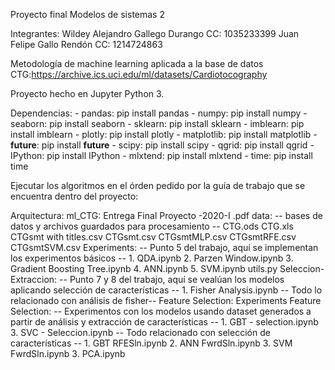 Proyecto final Modelos de sistemas 2 

Integrantes:
    Wildey Alejandro Gallego Durango CC: 1035233399
    Juan Felipe Gallo Rendón CC: 1214724863

Metodología de machine learning aplicada a la base de datos CTG:https://archive.ics.uci.edu/ml/datasets/Cardiotocography

Proyecto hecho en Jupyter Python 3.

Dependencias:
    - pandas: pip install pandas
    - numpy: pip install numpy
    - seaborn: pip install seaborn
    - sklearn: pip install sklearn
    - imblearn: pip install imblearn
    - plotly: pip install plotly
    - matplotlib: pip install matplotlib
    - __future__: pip install __future__
    - scipy: pip install scipy
    - qgrid: pip install qgrid
    - IPython: pip install IPython
    - mlxtend: pip install mlxtend
    - time: pip install time

Ejecutar los algoritmos en el órden pedido por la guía de trabajo que se encuentra dentro del proyecto: 

Arquitectura: 
    ml_CTG: 
        Entrega Final Proyecto -2020-I .pdf
        data:
            -- bases de datos y archivos guardados para procesamiento --
            CTG.ods
            CTG.xls
            CTGsmt with titles.csv
            CTGsmt.csv
            CTGsmtMLP.csv
            CTGsmtRFE.csv
            CTGsmtSVM.csv
        Experiments:
            -- Punto 5 del trabajo, aquí se implementan los experimentos básicos --
            1. QDA.ipynb
            2. Parzen Window.ipynb
            3. Gradient Boosting Tree.ipynb
            4. ANN.ipynb
            5. SVM.ipynb
            utils.py
        Seleccion-Extraccion:
            -- Punto 7 y 8 del trabajo, aquí se vealúan los modelos aplicando selección de características -- 
            1. Fisher Analysis.ipynb -- Todo lo relacionado con análisis de fisher--
            Feature Selection:
                    Experiments Feature Selection:
                        -- Experimentos con los modelos usando dataset generados a partir de análisis y extracción de características --
                        1. GBT - selection.ipynb    
                        3. SVC - Seleccion.ipynb
                -- Todo relacionado con selección de características --
                1. GBT RFESln.ipynb
                2. ANN FwrdSln.ipynb
                3. SVM FwrdSln.ipynb
            3. PCA.ipynb

